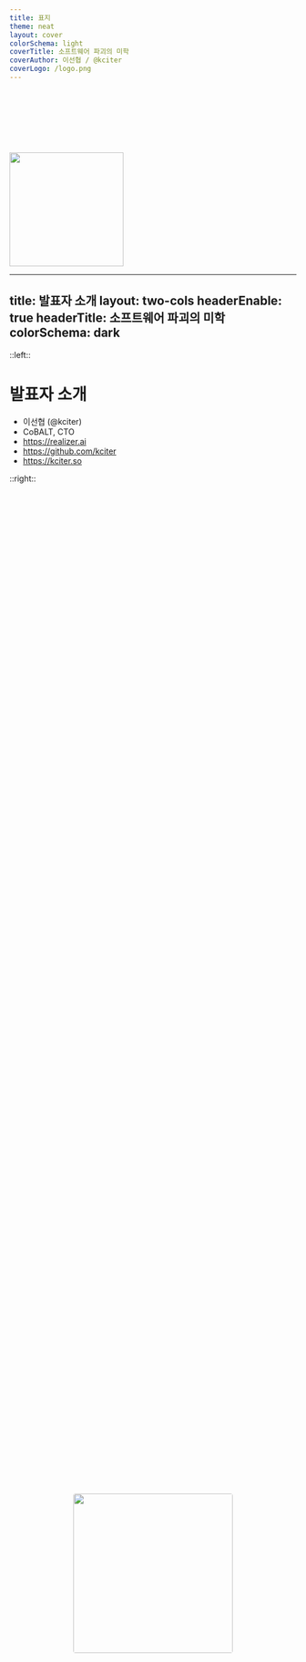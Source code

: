 ```yaml
---
title: 표지
theme: neat
layout: cover
colorSchema: light
coverTitle: 소프트웨어 파괴의 미학
coverAuthor: 이선협 / @kciter
coverLogo: /logo.png
---
```


<img src="/avatar2.png" width="200px" style="margin-top: 110px" />


---
title: 발표자 소개
layout: two-cols
headerEnable: true
headerTitle: 소프트웨어 파괴의 미학
colorSchema: dark
---

::left::

# 발표자 소개

- 이선협 (@kciter)
- CoBALT, CTO
- https://realizer.ai
- https://github.com/kciter
- https://kciter.so

::right::

<div style="display: flex; justify-content: center; align-items: center; height: 100%;">
  <img src="/avatar.png" style="border-radius: 4px; display: block; margin-top: -100px; width: 280px; height: 280px; box-reflect: below 0px linear-gradient(transparent, rgba(0,0,0,0.1))" />
</div>

<!--
안녕하세요. 이선협입니다.
저는 주식회사 코발트에서 CTO로 재직 중인 올해로 11년차인 개발자입니다.
Realizer라는 원트랙 고객 관계 관리 서비스를 재작, 운영하고 있습니다.
평소 취미로 블로그 아티클을 작성하거나 오픈 소스 코드를 작성하고 있습니다.
만약 저에 대해 더 궁금하시다면 슬라이드 링크를 참조해주세요.
-->

---
src: ./pages/subpage1.md
---

---
src: ./pages/subpage2.md
---

---
title: 마치며
layout: center
---

# 감사합니다
### 이선협 / @kciter

<!--
그럼 이번 발표는 여기서 마치도록 하겠습니다.
감사합니다.
-->

